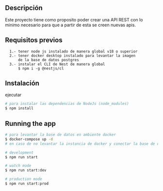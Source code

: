 ## Descripción
  Este proyecto tiene como proposito poder crear una API REST con lo minimo necesario para que a partir de esta se creen nuevas apis.

## Requisitos previos
  ```
    1.- tener node js instalado de manera global v18 o superior
    2.- tener docker desktop instalado para levantar la imagen 
        de la base de datos postgres
    3.- instalar el CLI de Nest de manera global 
        $ npm i -g @nestjs/cl
  ```

## Instalación

ejecutar
```bash
# para instalar las dependencias de NodeJs (node_modules)
$ npm install
```

## Running the app

```bash
# para levantar la base de datos en ambiente docker
$ docker-compose up -d
# en caso de no levantar la instancia de docker y conectar la base de datos de otra manera basta con cambiar las variables de entorno y agregar las credenciales correspondientes

# development
$ npm run start

# watch mode
$ npm run start:dev

# production mode
$ npm run start:prod
```

